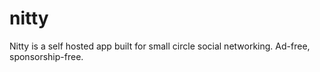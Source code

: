 # nitty
Nitty is a self hosted app built for small circle social networking. Ad-free, sponsorship-free.
